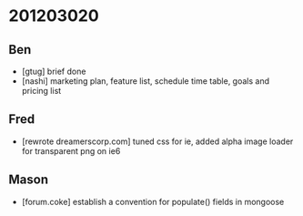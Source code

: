 # 201203020

## Ben
- [gtug] brief done
- [nashi] marketing plan, feature list, schedule time table, goals and pricing list



## Fred
- [rewrote dreamerscorp.com] tuned css for ie, added alpha image loader for transparent png on ie6



## Mason
- [forum.coke] establish a convention for populate() fields in mongoose
